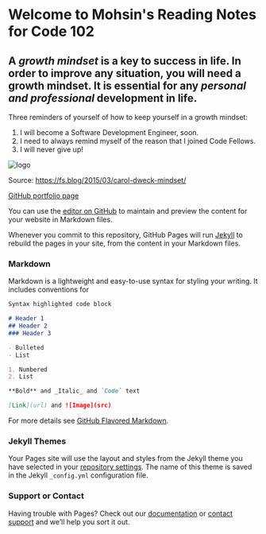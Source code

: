 # Welcome to Mohsin's Reading Notes for Code 102

## **A _growth mindset_ is a key to success in life. In order to improve any situation, you will need a growth mindset. It is essential for any _personal and professional_ development in life.**

Three reminders of yourself of how to keep yourself in a growth mindset: 
1. I will become a Software Development Engineer, soon. 
2. I need to always remind myself of the reason that I joined Code Fellows.
3. I will never give up! 

![logo](https://149366099.v2.pressablecdn.com/wp-content/uploads/2015/02/Carol-Dweck-Two-Mindsets.jpg)

Source: https://fs.blog/2015/03/carol-dweck-mindset/

[GitHub portfolio page](https://github.com/mbehi)

You can use the [editor on GitHub](https://github.com/mbehi/reading-notes/edit/main/README.md) to maintain and preview the content for your website in Markdown files.

Whenever you commit to this repository, GitHub Pages will run [Jekyll](https://jekyllrb.com/) to rebuild the pages in your site, from the content in your Markdown files.

### Markdown

Markdown is a lightweight and easy-to-use syntax for styling your writing. It includes conventions for

```markdown
Syntax highlighted code block

# Header 1
## Header 2
### Header 3

- Bulleted
- List

1. Numbered
2. List

**Bold** and _Italic_ and `Code` text

[Link](url) and ![Image](src)
```

For more details see [GitHub Flavored Markdown](https://guides.github.com/features/mastering-markdown/).

### Jekyll Themes

Your Pages site will use the layout and styles from the Jekyll theme you have selected in your [repository settings](https://github.com/mbehi/reading-notes/settings). The name of this theme is saved in the Jekyll `_config.yml` configuration file.

### Support or Contact

Having trouble with Pages? Check out our [documentation](https://docs.github.com/categories/github-pages-basics/) or [contact support](https://github.com/contact) and we’ll help you sort it out.
